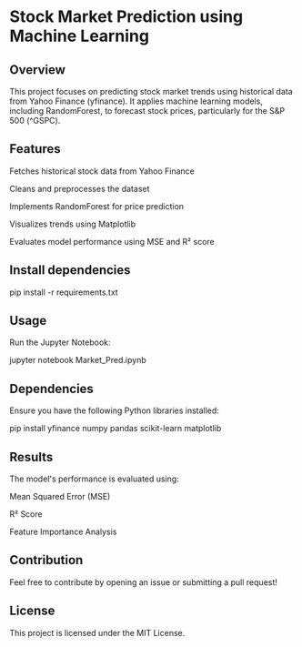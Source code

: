 # Stock Market Prediction using Machine Learning

## Overview

This project focuses on predicting stock market trends using historical data from Yahoo Finance (yfinance). It applies machine learning models, including RandomForest, to forecast stock prices, particularly for the S&P 500 (^GSPC).

## Features

Fetches historical stock data from Yahoo Finance

Cleans and preprocesses the dataset

Implements RandomForest for price prediction

Visualizes trends using Matplotlib

Evaluates model performance using MSE and R² score

## Install dependencies
pip install -r requirements.txt

## Usage

Run the Jupyter Notebook:

jupyter notebook Market_Pred.ipynb

## Dependencies

Ensure you have the following Python libraries installed:

pip install yfinance numpy pandas scikit-learn matplotlib

## Results

The model's performance is evaluated using:

Mean Squared Error (MSE)

R² Score

Feature Importance Analysis

## Contribution

Feel free to contribute by opening an issue or submitting a pull request!

## License

This project is licensed under the MIT License.
